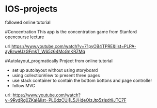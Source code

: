 # IOS-projects
followed online tutorial

#Concentration
This app is the concentration game from Stanford opencourse lecture

url:https://www.youtube.com/watch?v=71pyOB4TPRE&list=PLPA-ayBrweUzGFmkT_W65z64MoGnKRZMq

#Autolayout_progmatically
Project from online tutorial

- set up autolayout without using storyboard
- using collectionView to present three pages
- use stack container to contain the bottom bottons and page controller
- follow MVC

url: https://www.youtube.com/watch?v=9RydRg0ZKaI&list=PL0dzCUj1L5JHdeOlzJtp5zlsdrliJTC7F
